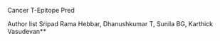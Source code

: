 Cancer T-Epitope Pred

Author list 
Sripad Rama Hebbar, Dhanushkumar T, Sunila BG, Karthick Vasudevan**
